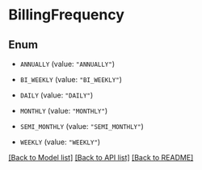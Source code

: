 # BillingFrequency

## Enum


* `ANNUALLY` (value: `"ANNUALLY"`)

* `BI_WEEKLY` (value: `"BI_WEEKLY"`)

* `DAILY` (value: `"DAILY"`)

* `MONTHLY` (value: `"MONTHLY"`)

* `SEMI_MONTHLY` (value: `"SEMI_MONTHLY"`)

* `WEEKLY` (value: `"WEEKLY"`)


[[Back to Model list]](../README.md#documentation-for-models) [[Back to API list]](../README.md#documentation-for-api-endpoints) [[Back to README]](../README.md)


